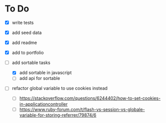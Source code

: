 # To Do

- [x] write tests
- [x] add seed data

- [x] add readme

- [x] add to portfolio

- [ ] add sortable tasks

  - [x] add sortable in javascript
  - [ ] add api for sortable

- [ ] refactor global variable to use cookies instead

  - [ ] <https://stackoverflow.com/questions/6244402/how-to-set-cookies-in-applicationcontroller>
  - [ ] <https://www.ruby-forum.com/t/flash-vs-session-vs-globale-variable-for-storing-referrer/79874/6>
